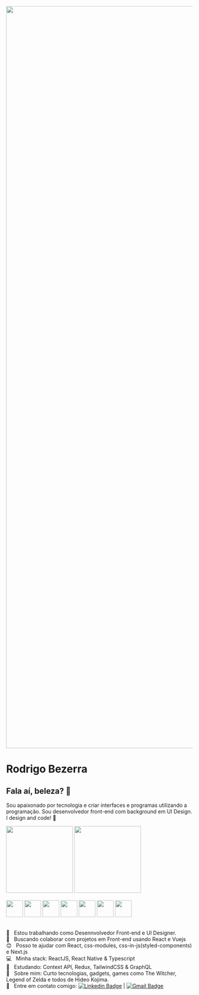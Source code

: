 <img width="2000px" src="https://developer.sabre.com/sites/default/files/2019-10/Picture4-1-1024x242_3.png">


# Rodrigo Bezerra

## Fala aí, beleza? 👋
Sou apaixonado por tecnologia e criar interfaces e programas utilizando a programação.
Sou desenvolvedor front-end com background em UI Design. I design and code! 💪

<div>
  <img height="180em" src="https://github-readme-stats.vercel.app/api?username=bezerrarodrigo&show_icons=true&theme=tokyonight "/>
  <img height="180em" src="https://github-readme-stats.vercel.app/api/top-langs/?username=bezerrarodrigo&layout=compact&theme=tokyonight"/>
</div>

<div style="display: inline_block"><br/>
  <img height="45" src="https://cdn.jsdelivr.net/gh/devicons/devicon/icons/html5/html5-plain-wordmark.svg" />
  <img height="45" src="https://cdn.jsdelivr.net/gh/devicons/devicon/icons/css3/css3-plain-wordmark.svg" />
  <img height="45" src="https://cdn.jsdelivr.net/gh/devicons/devicon/icons/sass/sass-original.svg" />
  <img height="45" src="https://cdn.jsdelivr.net/gh/devicons/devicon/icons/javascript/javascript-plain.svg" />
  <img height="45" src="https://cdn.jsdelivr.net/gh/devicons/devicon/icons/react/react-original-wordmark.svg" />
  <img height="45" src="https://cdn.jsdelivr.net/gh/devicons/devicon/icons/nextjs/nextjs-line.svg" />
  <img height="45" color="white" src="https://cdn.jsdelivr.net/gh/devicons/devicon/icons/github/github-original-wordmark.svg" />



</div>

<br/>

 :rocket:  &nbsp; Estou trabalhando como Desennvolvedor Front-end e UI Designer.
 <br/> :purple_heart: &nbsp; Buscando colaborar com projetos em Front-end usando React e Vuejs
 <br/> :blush: &nbsp; Posso te ajudar com React, css-modules, css-in-js(styled-components) e Next.js
 <br/> :computer: &nbsp; Minha stack: ReactJS, React Native & Typescript
 <br/> :memo: &nbsp; Estudando: Context API, Redux, TailwindCSS & GraphQL
 <br/> 💬  &nbsp; Sobre mim: Curto tecnologias, gadgets, games como The Witcher, Legend of Zelda e todos de Hideo Kojima.
 <br/> :email: &nbsp; Entre em contato comigo: [![Linkedin Badge](https://img.shields.io/badge/-RodrigoBezerra-blue?style=flat-square&logo=Linkedin&logoColor=white&link=https://www.linkedin.com/in/rodrigo-bezerra-ba9692128/)](https://www.linkedin.com/in/rodrigo-bezerra-ba9692128/) 
| 
[![Gmail Badge](https://img.shields.io/badge/-bezerra.rodrigo@gmail.com-c14438?style=flat-square&logo=Gmail&logoColor=white&link=mailto:bezerra.rodrigo@gmail.com)](mailto:bezerra.rodrigo@gmail.com)

